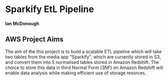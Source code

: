 # Sparkify EtL Pipeline
#### Ian McDonough 

## AWS Project Aims
The aim of the this project is to build a scalable ETL pipeline which will take two tables from the media app "Sparkify", which are currently stored in S3, and convert them into 5 normalised tables stored in Amazon Redshift. The choice to store this data in third Normal Form (3NF) on Amazon Redshift will enable data analysis while making efficient use of storage resorces. 